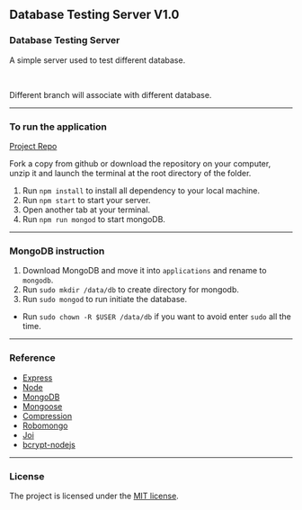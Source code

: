 ## Database Testing Server V1.0

### Database Testing Server

A simple server used to test different database.

<br>

Different branch will associate with different database.

---

### To run the application

[Project Repo](https://github.com/markchen555/Database-Testing-Server)

Fork a copy from github or download the repository on your computer, unzip it and launch the terminal at the root directory of the folder.

1. Run `npm install` to install all dependency to your local machine.
2. Run `npm start` to start your server.
3. Open another tab at your terminal.
4. Run `npm run mongod` to start mongoDB.

---

### MongoDB instruction

1. Download MongoDB and move it into `applications` and rename to `mongodb`.
2. Run `sudo mkdir /data/db` to create directory for mongodb.
3. Run `sudo mongod` to run initiate the database.
* Run `sudo chown -R $USER /data/db` if you want to avoid enter `sudo` all the time.  

---

### Reference

- [Express]()
- [Node]()
- [MongoDB]()
- [Mongoose]()
- [Compression]()
- [Robomongo](https://robomongo.org/)
- [Joi]()
- [bcrypt-nodejs]()

---

### License

The project is licensed under the [MIT license](license.txt).
